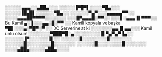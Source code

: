 ░░░░░   ▄▄▄░░▄██▄░░░ 
░░░░░▐▀█▀▌░░░░▀█▄░░░ 
░░░░░▐█▄█▌░░░░░░▀█▄░░ 
░░░░░░▀▄▀░░░▄▄▄▄▄▀▀░░ 
░░░░▄▄▄██▀▀▀▀░░░░░░░ 
░░░█▀▄▄▄█░▀▀░░ 
░░░▌░▄▄▄▐▌▀▀▀░░ Bu Kamil
▄░▐░░░▄▄░█░▀▀ ░░ Kamili kopyala ve başka 
▀█▌░░░▄░▀█▀░▀ ░░ DC Serverine at ki 
░░░░░░░▄▄▐▌▄▄░░░ Kamil ünlü  olsun!
░░░░░░░▀███▀█░▄░░ 
░░░░░░▐▌▀▄▀▄▀▐▄░░ 
░░░░░░▐▀░░░░░░▐▌░░ 
░░░░░░█░░░░░░░░█░░░░░░░
░░░░░░█░░░░░░░░█░░░░░░░
░░░░░░█░░░░░░░░█░░░░░░░
░░░░▄██▄░░░░░▄██▄░░░░
